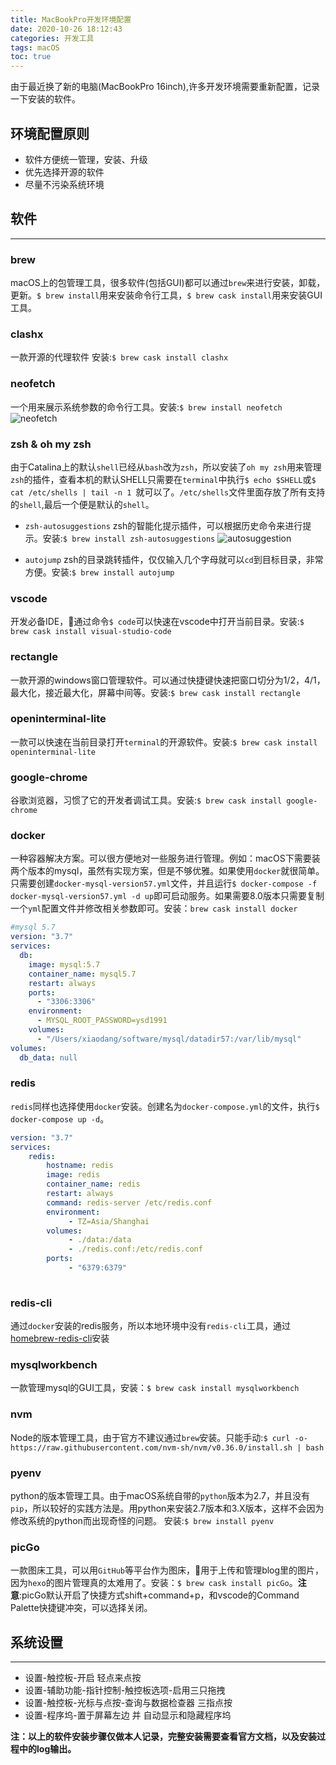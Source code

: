 ```yaml
---
title: MacBookPro开发环境配置
date: 2020-10-26 18:12:43
categories: 开发工具
tags: macOS
toc: true
---
```


由于最近换了新的电脑(MacBookPro 16inch),许多开发环境需要重新配置，记录一下安装的软件。

## 环境配置原则
* 软件方便统一管理，安装、升级
* 优先选择开源的软件
* 尽量不污染系统环境


## 软件
- - - 

### brew
macOS上的包管理工具，很多软件(包括GUI)都可以通过`brew`来进行安装，卸载，更新。`$ brew install`用来安装命令行工具，`$ brew cask install`用来安装GUI工具。

### clashx
一款开源的代理软件 安装:`$ brew cask install clashx`

### neofetch
一个用来展示系统参数的命令行工具。安装:`$ brew install neofetch`
![neofetch](https://cdn.jsdelivr.net/gh/xiaodang/blog-image/img/20201026210721.png)

### zsh & oh my zsh
由于Catalina上的默认`shell`已经从`bash`改为`zsh`，所以安装了`oh my zsh`用来管理`zsh`的插件，查看本机的默认SHELL只需要在`terminal`中执行`$ echo $SHELL`或`$ cat /etc/shells | tail -n 1 `就可以了。`/etc/shells`文件里面存放了所有支持的`shell`,最后一个便是默认的`shell`。

* `zsh-autosuggestions` zsh的智能化提示插件，可以根据历史命令来进行提示。安装:`$ brew install zsh-autosuggestions`
![autosuggestion](https://cdn.jsdelivr.net/gh/xiaodang/blog-image/img/MacBookPro开发环境配置-autosuggestion.png)

* `autojump` zsh的目录跳转插件，仅仅输入几个字母就可以`cd`到目标目录，非常方便。安装:`$ brew install autojump`

### vscode
开发必备IDE，通过命令`$ code`可以快速在vscode中打开当前目录。安装:`$ brew cask install visual-studio-code`

### rectangle
一款开源的windows窗口管理软件。可以通过快捷键快速把窗口切分为1/2，4/1，最大化，接近最大化，屏幕中间等。安装:`$ brew cask install rectangle`

### openinterminal-lite
一款可以快速在当前目录打开`terminal`的开源软件。安装:`$ brew cask install openinterminal-lite`

### google-chrome
谷歌浏览器，习惯了它的开发者调试工具。安装:`$ brew cask install google-chrome`

### docker
一种容器解决方案。可以很方便地对一些服务进行管理。例如：macOS下需要装两个版本的mysql，虽然有实现方案，但是不够优雅。如果使用`docker`就很简单。只需要创建`docker-mysql-version57.yml`文件，并且运行`$ docker-compose -f docker-mysql-version57.yml -d up`即可启动服务。如果需要8.0版本只需要复制一个`yml`配置文件并修改相关参数即可。安装：`brew cask install docker`
```yaml
#mysql 5.7
version: "3.7"
services:
  db:
    image: mysql:5.7
    container_name: mysql5.7
    restart: always
    ports:
      - "3306:3306"
    environment:
      - MYSQL_ROOT_PASSWORD=ysd1991
    volumes:
      - "/Users/xiaodang/software/mysql/datadir57:/var/lib/mysql"
volumes:
  db_data: null

```

### redis
`redis`同样也选择使用`docker`安装。创建名为`docker-compose.yml`的文件，执行`$ docker-compose up -d`。
```yml
version: "3.7"
services:
    redis:
        hostname: redis
        image: redis
        container_name: redis
        restart: always
        command: redis-server /etc/redis.conf
        environment:
             - TZ=Asia/Shanghai
        volumes:
             - ./data:/data
             - ./redis.conf:/etc/redis.conf
        ports:
             - "6379:6379"
    
```


### redis-cli
通过`docker`安装的redis服务，所以本地环境中没有`redis-cli`工具，通过[homebrew-redis-cli](https://github.com/aoki/homebrew-redis-cli)安装

### mysqlworkbench
一款管理mysql的GUI工具，安装：`$ brew cask install mysqlworkbench`

### nvm
Node的版本管理工具，由于官方不建议通过`brew`安装。只能手动:`$ curl -o- https://raw.githubusercontent.com/nvm-sh/nvm/v0.36.0/install.sh | bash`

### pyenv
python的版本管理工具。由于macOS系统自带的`python`版本为2.7，并且没有`pip`，所以较好的实践方法是。用python来安装2.7版本和3.X版本，这样不会因为修改系统的python而出现奇怪的问题。 安装:`$ brew install pyenv`

### picGo
一款图床工具，可以用`GitHub`等平台作为图床，用于上传和管理blog里的图片，因为`hexo`的图片管理真的太难用了。安装：`$ brew cask install picGo`。**注意**:picGo默认开启了快捷方式shift+command+p，和vscode的Command Palette快捷键冲突，可以选择关闭。

## 系统设置
- - -
* 设置-触控板-开启 轻点来点按
* 设置-辅助功能-指针控制-触控板选项-启用三只拖拽
* 设置-触控板-光标与点按-查询与数据检查器 三指点按
* 设置-程序坞-置于屏幕左边 并 自动显示和隐藏程序坞


**注：以上的软件安装步骤仅做本人记录，完整安装需要查看官方文档，以及安装过程中的log输出。**
  

